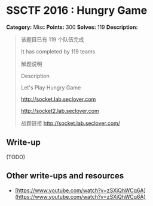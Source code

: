 # SSCTF 2016 : Hungry Game

**Category:** Misc
**Points:** 300
**Solves:** 119
**Description:**

> 该题目已有 119 个队伍完成
> 
> It has completed by 119 teams
> 
> 解题说明
> 
> Description
> 
> 
> Let's Play Hungry Game
> 
> <http://socket.lab.seclover.com>
> 
> <http://socket2.lab.seclover.com>
> 
> 战题链接 <http://socket.lab.seclover.com/>


## Write-up

(TODO)

## Other write-ups and resources

* [https://www.youtube.com/watch?v=zSXiQhWCq6A](https://www.youtube.com/watch?v=zSXiQhWCq6A)

